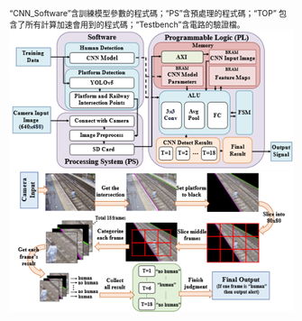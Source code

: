 “CNN_Software”含訓練模型參數的程式碼；“PS”含預處理的程式碼；“TOP” 包含了所有計算加速會用到的程式碼；“Testbench”含電路的驗證檔。<br/>
![image](https://github.com/SusuTima/Human-on-Railway-Detection-Using-Real-time-Edge-Computing-Deep-Learning-Hardware-Acceleration-System/blob/main/architecture_1.png)
![image](https://github.com/SusuTima/Human-on-Railway-Detection-Using-Real-time-Edge-Computing-Deep-Learning-Hardware-Acceleration-System/blob/main/architecture_2.png)
